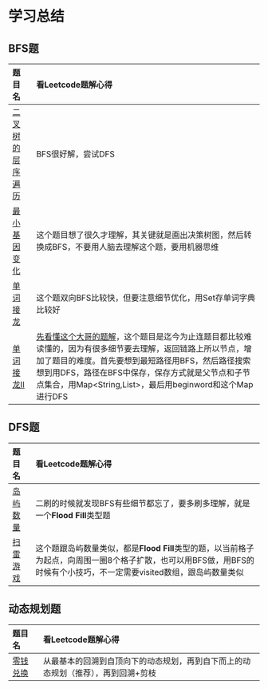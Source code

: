 # 学习总结

## BFS题

| 题目名 | 看Leetcode题解心得 |
| :- | :- |
| [二叉树的层序遍历](https://leetcode-cn.com/problems/binary-tree-level-order-traversal/) | BFS很好解，尝试DFS |
| [最小基因变化](https://leetcode-cn.com/problems/minimum-genetic-mutation/) | 这个题目想了很久才理解，其关键就是画出决策树图，然后转换成BFS，不要用人脑去理解这个题，要用机器思维 |
| [单词接龙](https://leetcode-cn.com/problems/word-ladder/) | 这个题双向BFS比较快，但要注意细节优化，用Set存单词字典比较好 |
| [单词接龙II](https://leetcode-cn.com/problems/word-ladder-ii/) | [先看懂这个大哥的题解](https://leetcode-cn.com/problems/word-ladder-ii/solution/yan-du-you-xian-bian-li-shuang-xiang-yan-du-you--2/)，这个题目是迄今为止连题目都比较难读懂的，因为有很多细节要去理解，返回链路上所以节点，增加了题目的难度。首先要想到最短路径用BFS，然后路径搜索想到用DFS，路径在BFS中保存，保存方式就是父节点和子节点集合，用Map<String,List<String>>，最后用beginword和这个Map进行DFS |


## DFS题

| 题目名 | 看Leetcode题解心得 |
| :- | :- |
| [岛屿数量](https://leetcode-cn.com/problems/number-of-islands/) | 二刷的时候就发现BFS有些细节都忘了，要多刷多理解，就是一个**Flood Fill**类型题 |
| [扫雷游戏](https://leetcode-cn.com/problems/minesweeper/) | 这个题跟岛屿数量类似，都是**Flood Fill**类型的题，以当前格子为起点，向周围一圈8个格子扩散，也可以用BFS做，用BFS的时候有个小技巧，不一定需要visited数组，跟岛屿数量类似 |

## 动态规划题

| 题目名 | 看Leetcode题解心得 |
| :- | :- |
| [零钱兑换](https://leetcode-cn.com/problems/coin-change/) | 从最基本的回溯到自顶向下的动态规划，再到自下而上的动态规划（推荐），再到回溯+剪枝 |